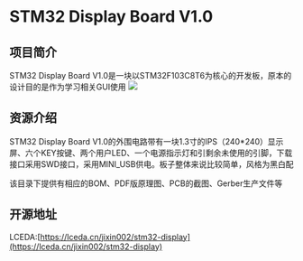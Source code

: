 # STM32 Display Board V1.0

## 项目简介

STM32 Display Board V1.0是一块以STM32F103C8T6为核心的开发板，原本的设计目的是作为学习相关GUI使用
![](http://phd9o0dsm.bkt.clouddn.com/Snipaste_2018-10-29_21-22-39_gaitubao_com_420x259.png)

## 资源介绍  

STM32 Display Board V1.0的外围电路带有一块1.3寸的IPS（240*240）显示屏、六个KEY按键、两个用户LED、一个电源指示灯和引剩余未使用的引脚，下载接口采用SWD接口，采用MINI_USB供电。板子整体来说比较简单，风格为黑白配

该目录下提供有相应的BOM、PDF版原理图、PCB的截图、Gerber生产文件等

## 开源地址

LCEDA:[https://lceda.cn/jixin002/stm32-display](https://lceda.cn/jixin002/stm32-display)




